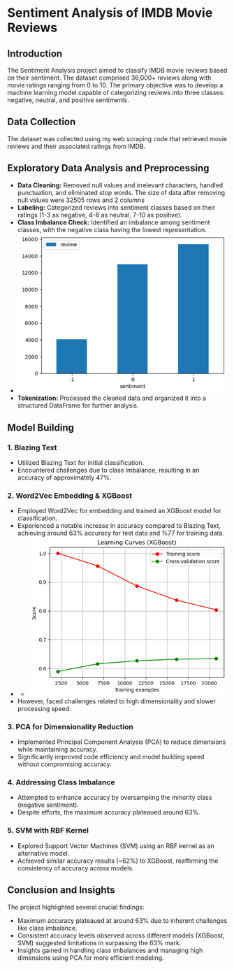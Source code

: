 # Sentiment Analysis of IMDB Movie Reviews

## Introduction
The Sentiment Analysis project aimed to classify IMDB movie reviews based on their sentiment. The dataset comprised 36,000+ reviews along with movie ratings ranging from 0 to 10. The primary objective was to develop a machine learning model capable of categorizing reviews into three classes: negative, neutral, and positive sentiments.

## Data Collection
The dataset was collected using my web scraping code that retrieved movie reviews and their associated ratings from IMDB.

## Exploratory Data Analysis and Preprocessing
- **Data Cleaning:** Removed null values and irrelevant characters, handled punctuation, and eliminated stop words. The size of data after removing null values were 32505 rows and 2 columns
- **Labeling:** Categorized reviews into sentiment classes based on their ratings (1-3 as negative, 4-6 as neutral, 7-10 as positive).
- **Class Imbalance Check:** Identified an imbalance among sentiment classes, with the negative class having the lowest representation.
- <img src="./Plots/class imbalance.png"  />
- **Tokenization:** Processed the cleaned data and organized it into a structured DataFrame for further analysis.

## Model Building
### 1. Blazing Text
- Utilized Blazing Text for initial classification.
- Encountered challenges due to class imbalance, resulting in an accuracy of approximately 47%.

### 2. Word2Vec Embedding & XGBoost
- Employed Word2Vec for embedding and trained an XGBoost model for classification.
- Experienced a notable increase in accuracy compared to Blazing Text, achieving around 63% accuracy for test data and %77 for training data.
- - <img src="./Plots/learning curve xgboost model.png"  />
- However, faced challenges related to high dimensionality and slower processing speed.

### 3. PCA for Dimensionality Reduction
- Implemented Principal Component Analysis (PCA) to reduce dimensions while maintaining accuracy.
- Significantly improved code efficiency and model building speed without compromising accuracy.

### 4. Addressing Class Imbalance
- Attempted to enhance accuracy by oversampling the minority class (negative sentiment).
- Despite efforts, the maximum accuracy plateaued around 63%.

### 5. SVM with RBF Kernel
- Explored Support Vector Machines (SVM) using an RBF kernel as an alternative model.
- Achieved similar accuracy results (~62%) to XGBoost, reaffirming the consistency of accuracy across models.

## Conclusion and Insights
The project highlighted several crucial findings:
- Maximum accuracy plateaued at around 63% due to inherent challenges like class imbalance.
- Consistent accuracy levels observed across different models (XGBoost, SVM) suggested limitations in surpassing the 63% mark.
- Insights gained in handling class imbalances and managing high dimensions using PCA for more efficient modeling.
